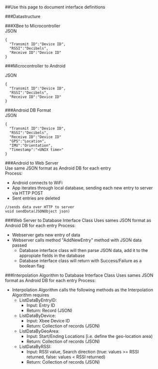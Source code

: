 ##Use this page to document interface definitions  

###Datastructure


###XBee to Microcontroller  
JSON

```
{
  "Transmit ID":"Device ID",
  "RSSI":"Decibels",
  "Receive ID":"Device ID"
}
```

###Microcontroller to Android  

JSON

```
{
  "Transmit ID":"Device ID",
  "RSSI":"Decibels",
  "Receive ID":"Device ID"
}
```

###Android DB Format  
JSON

```
{
  "Transmit ID":"Device ID",
  "RSSI":"Decibels",
  "Receive ID":"Device ID"
  "GPS":"Location",
  "IMU":"Orientation",
  "Timestamp":"<UNIX time>"
}
``` 

###Android to Web Server  
Use same JSON format as Android DB for each entry  
Process:
* Android connects to WiFi
* App iterates through local database, sending each new entry to server via HTTP POST
* Sent entries are deleted  
 
```
//sends data over HTTP to server
void sendData(JSONObject json)
```

###Web Server to Database Interface Class
Uses sames JSON format as Android DB for each entry
Process:
* Webserver gets new entry of data
* Webserver calls method "AddNewEntry" method with JSON data passed
    * Database interface class will then parse JSON data, add it to the appropiate fields in the database
    * Database interface class will return with Success/Failure as a boolean flag

###Interpolation Algorithm to Database Interface Class
Uses sames JSON format as Android DB for each entry
Process:
* Interpolation Algorithm calls the following methods as the Interpolation Algorithm requires
    * ListDataByEntryID:
        * Input: Entry ID
        * Return: Record (JSON)
    * ListDataByDevice:
        * Input: Xbee Device ID
        * Return: Collection of records (JSON)
    * ListDataByGeoArea:
        * Input: Start/Ending Locations [i.e. define the geo-location area)
        * Return: Collection of records (JSON)
    * ListDataByRSSI:
        * Input: RSSI value, Search direction (true: values >= RSSI returned, false: values < RSSI returned)
        * Return: Collection of records (JSON)

